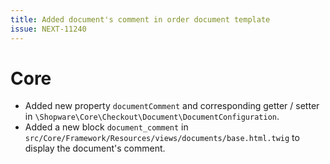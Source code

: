 ```yaml
---
title: Added document's comment in order document template
issue: NEXT-11240
---
```

# Core
*  Added new property `documentComment` and corresponding getter / setter in `\Shopware\Core\Checkout\Document\DocumentConfiguration`.
*  Added a new block `document_comment` in `src/Core/Framework/Resources/views/documents/base.html.twig` to display the document's comment.
